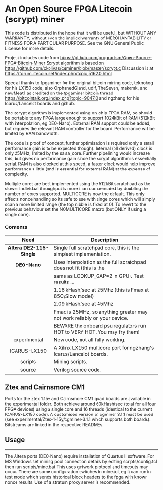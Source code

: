 # An Open Source FPGA Litecoin (scrypt) miner

This code is distributed in the hope that it will be useful, but WITHOUT ANY WARRANTY;
without even the implied warranty of MERCHANTABILITY or FITNESS FOR A PARTICULAR PURPOSE.
See the GNU General Public License for more details.

Project includes code from https://github.com/progranism/Open-Source-FPGA-Bitcoin-Miner
Scrypt algorithm is based on https://github.com/ckolivas/cgminer/blob/master/scrypt.c
Discussion is at https://forum.litecoin.net/index.php/topic,5162.0.html

Special thanks to fpgaminer for the original bitcoin mining code, teknohog for his
LX150 code, also OrphanedGland, udif, TheSeven, makomk, and newMeat1 as credited on
the fpgaminer bitcoin thread https://bitcointalk.org/index.php?topic=9047.0 and ngzhang
for his Icarus/Lancelot boards and github.

The scrypt algorithm is implemented using on-chip FPGA RAM, so should be portable to any
FPGA large enough to support 1024kBit of RAM (512kBit with interpolation, eg DE0-Nano).
External RAM support could be added, but requires the relevant RAM controller for the
board. Performance will be limited by RAM bandwidth.

The code is proof of concept, further optimisation is required (only a small performance
gain is to be expected though). Internal (pll derived) clock is only 25MHz, limited by
the salsa_core. Further pipelining would increase this, but gives no performance gain
since the scrypt algorithm is essentially serial. RAM is also clocked at this speed, a
faster clock would help improve performance a little (and is essential for external RAM)
at the expense of complexity.

Multiple cores are best implemented using the 512kBit scratchpad as the slower individual
throughput is more than compensated by doubling the number of cores supported. MULTICORE
is now the default. This only affects nonce handling so its safe to use with singe cores
which will simply scan a more limited range (the top nibble is fixed at 0). To revert to
the previous behaviour set the NOMULTICORE macro (but ONLY if using a single core).

### Contents

|Need                     | Description                                                             |
|:-----------------------:|-------------------------------------------------------------------------|
|**Altera DE2-115-Single**|  Single full scratchpad core, this is the simplest implementation.      |
|**DE0-Nano**             |  Uses interpolation as the full scratchpad does not fit (this is the    |
|                         | same as LOOKUP_GAP=2 in GPU). Test results ...                          |
|                         | 1.16 kHash/sec at 25Mhz (this is Fmax at 85C/Slow model)                |
|                         | 2.09 kHash/sec at 45Mhz                                                 |
|                         | Fmax is 25MHz, so anything greater may not work reliably on your device.|
|                         | BEWARE the onboard psu regulators run HOT to VERY HOT. You may fry them!|
|experimental             | New code, not all fully working.                                        |
|ICARUS-LX150             | A Xilinx LX150 multicore port for ngzhang's Icarus/Lancelot boards.     |
|scripts                  | Mining scripts.                                                         |
|source                   | Verilog source code.                                                    |


## Ztex and Cairnsmore CM1

Ports for the Ztex 1.15y and Cairnsmore CM1 quad boards are available in the experimental
folder. Both achieve around 60kHash/sec (total for all four FPGA devices) using a single
core and 16 threads (identical to the current ICARUS-LX150 code). A customised version of
cgminer 3.1.1 must be used (see experimental/Ztex-1-15y/cgminer-3.1.1 which supports both
boards). Bitstreams are linked in the respective READMEs.

## Usage
-----
The Altera ports (DE0-Nano) require installation of Quartus II software. For MS Windows
set mining pool connection details by editing scripts/config.tcl then run scripts/mine.bat
This uses getwork protocol and timeouts may occur. There are some configuration switches
in mine.tcl, eg it can run in test mode which sends historical block headers to the fpga
with known nonce results. Use of a stratum proxy server is recommended.
